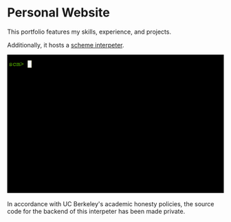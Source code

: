 # Personal Website

This portfolio features my skills, experience, and projects. 


Additionally, it hosts a <a href="https://mohamedelgharbawy.github.io/scheme" target="_blank">scheme interpeter</a>.


![](img/schemegif.gif)

In accordance with UC Berkeley's academic honesty policies, the source code for the backend of this interpeter has been made private.
